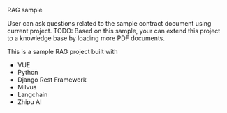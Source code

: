 RAG sample

User can ask questions related to the sample contract document using current project. 
TODO: Based on this sample, your can extend this project to a knowledge base by loading more PDF documents.

This is a sample RAG project built with 
- VUE
- Python
- Django Rest Framework
- Milvus
- Langchain
- Zhipu AI

